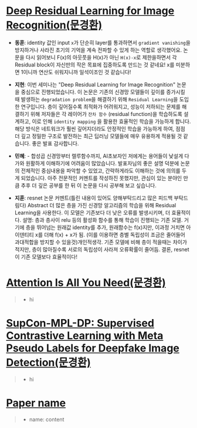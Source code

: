 # [Deep Residual Learning for Image Recognition(문경환)](../pdfs/Deep_Residual_Learning_for_Image_Recognition.pdf)
* <strong>동훈</strong>: identity 값인 input `x`가 단순히 layer를 통과하면서 `gradient vanishing`을 방지하거나 사라진 초기의 기억을 계속 전파할 수 있게 하는 역할로 생각했어요. 논문을 다시 읽어보니 F(x)의 아웃풋을 H(x)가 아닌 `H(x)-x`로 제한을하면서 각 Residual block이 자신만의 작은 목표에 집중하도록 만드는 것 같네요! x를 미분하면 1이니까 연산도 쉬워지니까 일석이조인 것 같습니다!

* <strong>지현</strong>: 이번 세미나는 "Deep Residual Learning for Image Recognition" 논문을 중심으로 진행되었습니다. 이 논문은 기존의 신경망 모델들이 깊이를 증가시킬 때 발생하는 `degradation problem`을 해결하기 위해 `Residual Learning`을 도입한 연구입니다. 층이 깊어질수록 최적화가 어려워지고, 성능이 저하되는 문제를 해결하기 위해 저자들은 각 레이어가 `잔차 함수` (residual function)을 학습하도록 설계하고, 이로 인해 `identity mapping` 을 활용한 효율적인 학습을 가능하게 합니다. 해당 방식은 네트워크가 훨씬 깊어지더라도 안정적인 학습을 가능하게 하여, 점점 더 깊고 정밀한 구조로 발전하는 최근 딥러닝 모델들에 매우 유용하게 적용될 것 같습니다. 좋은 발표 감사합니다.

* <strong>민혜</strong>: - 합성곱 신경망부터 렐루함수까지, AI초보자인 저에게는 용어들이 낯설게 다가와 원활하게 이해하기에 어려움이 많았습니다. 발표자님의 좋은 설명 덕분에 논문의 전체적인 중심내용을 파악할 수 있었고, 간략하게라도 이해하는 것에 의의를 두게 되었습니다. 아주 전문적인 커멘트를 작성하진 못했지만, 관심이 있는 분야인 만큼 추후 더 깊은 공부를 한 뒤 이 논문을 다시 공부해 보고 싶습니다.

* <strong>지훈</strong>: resnet 논문 커멘트(틀린 내용이 있어도 양해부탁드리고 많은 피드백 부탁드림다)
Abstract 더 많은 층을 가진 신경망 알고리즘의 학습을 위해 Residual Learning을 사용한다. 이 모델은 기존보다 더 낮은 오류를 발생시키며, 더 효율적이다.
설명: 층과 층사이 relu 등의 활성화 함수를 통해 학습이 진행되는 기존 모델. 거기에 층을 뛰어넘는 원래값 identity를 추가, 원래함수는 f(x)지만, 이과정 거치면 아이덴티티 x를 더해 f(x) + x가 됨. (이를 이용하면 층별 독립성이 조금은 줄어들어 과대적합을 방지할 수 있을것)개인적생각. 
기존 모델에 비해 층이 적을때는 차이가 적지만, 층이 많아질수록 서로의 독립성이 사라져 오류확률이 줄어듬.
결론, resnet이 기존 모델보다 효율적이다!

# [Attention Is All You Need(문경환)](../pdfs/Attention_is_all_you_need.pdf)
> * hi

# [SupCon-MPL-DP: Supervised Contrastive Learning with Meta Pseudo Labels for Deepfake Image Detection(문경환)](../pdfs/supcon_mpl.pdf)
> * hi

# [Paper name](../pdfs/name)
> * name: content
